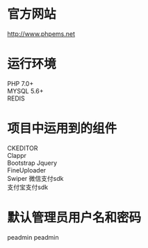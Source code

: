 # 官方网站
http://www.phpems.net  

# 运行环境
PHP 7.0+  
MYSQL 5.6+  
REDIS  

# 项目中运用到的组件
CKEDITOR  
Clappr  
Bootstrap
Jquery  
FineUploader  
Swiper
微信支付sdk  
支付宝支付sdk  

# 默认管理员用户名和密码
peadmin peadmin